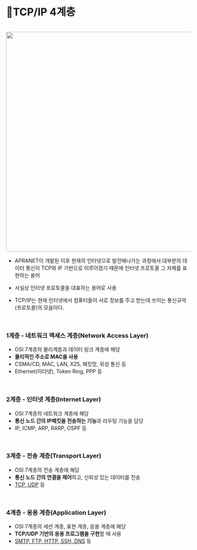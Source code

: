 # **:blossom:TCP**/IP 4계층

<br>

<img src="https://user-images.githubusercontent.com/19389288/95017998-a69bf880-0697-11eb-8f78-031143eafd0f.jpg" width="600">

<br>

+ APRANET이 개발된 이후 현재의 인터넷으로 발전해나가는 과정에서 대부분의 데이터 통신이 TCP와 IP 기반으로 이루어졌기 때문에 인터넷 프로토콜 그 자체를 표현하는 용어

+ 사실상 인터넷 프로토콜을 대표하는 용어로 사용

+ TCP/IP는 현재 인터넷에서 컴퓨터들이 서로 정보를 주고 받는데 쓰이는 통신규약(프로토콜)의 모음이다.

  <br>

### 1계층 - 네트워크 액세스 계층(Network Access Layer)

+ OSI 7계층의 물리계층과 데이터 링크 계층에 해당
+ **물리적인 주소로 MAC을 사용**
+ CSMA/CD, MAC, LAN, X25, 패킷망, 위성 통신 등
+ Ethernet(이더넷), Token Ring, PPP 등

<br>

### 2계층 - 인터넷 계층(Internet Layer)

+ OSI 7계층의 네트워크 계층에 해당
+ **통신 노드 간의 IP패킷을 전송하는 기능**과 라우팅 기능을 담당
+ IP, ICMP, ARP, RARP, OSPF 등

<br>

### 3계층 - 전송 계층(Transport Layer)

+ OSI 7계층의 전송 계층에 해당
+ **통신 노드 간의 연결을 제어**하고, 신뢰성 있는 데이터를 전송
+ <u>TCP, UDP</u> 등

<br>

### 4계층 - 응용 계층(Application Layer)

+ OSI 7계층의 세션 계층, 표현 계층, 응용 계층에 해당
+ **TCP/UDP 기반의 응용 프로그램을 구현**할 때 사용
+ <u>SMTP, FTP, HTTP, SSH, DNS</u> 등










